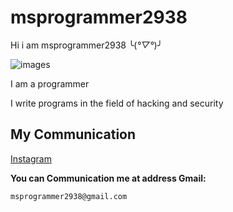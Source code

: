# msprogrammer2938
Hi i am msprogrammer2938 ╰(*°▽°*)╯

![images](https://user-images.githubusercontent.com/78996423/112989844-96faf980-917a-11eb-8bf2-ad6ac89ac9b9.png)


I am a programmer

I write programs in the field of hacking and security

## My Communication
[Instagram](https://instagram.com/programmer2938/)

**You can Communication me at address Gmail:**
```
msprogrammer2938@gmail.com
```
